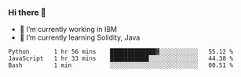 ### Hi there 👋

<!--
**mathcodeman/mathcodeman** is a ✨ _special_ ✨ repository because its `README.md` (this file) appears on your GitHub profile.

Here are some ideas to get you started:

- 🔭 I’m currently working on ...
- 🌱 I’m currently learning ...
- 👯 I’m looking to collaborate on ...
- 🤔 I’m looking for help with ...
- 💬 Ask me about ...
- 📫 How to reach me: ...
- 😄 Pronouns: ...
- ⚡ Fun fact: ...
-->

- 🔭 I’m currently working in IBM
- 🌱 I’m currently learning Solidity, Java

<!--START_SECTION:waka-->

```text
Python       1 hr 56 mins    █████████████▓░░░░░░░░░░░   55.12 %
JavaScript   1 hr 33 mins    ███████████░░░░░░░░░░░░░░   44.38 %
Bash         1 min           ░░░░░░░░░░░░░░░░░░░░░░░░░   00.51 %
```

<!--END_SECTION:waka-->
